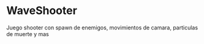 # WaveShooter
Juego shooter con spawn de enemigos, movimientos de camara, particulas de muerte y mas
